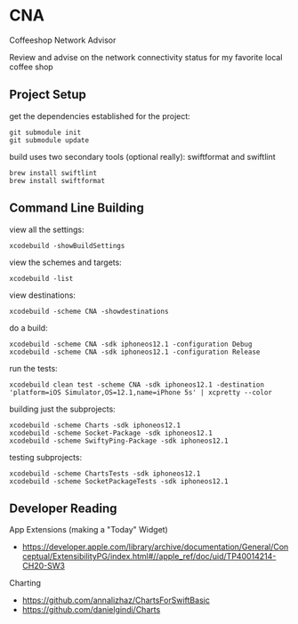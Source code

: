 # CNA

Coffeeshop Network Advisor

Review and advise on the network connectivity status for my favorite local coffee shop

## Project Setup

get the dependencies established for the project:

    git submodule init
    git submodule update

build uses two secondary tools (optional really): swiftformat and swiftlint

    brew install swiftlint
    brew install swiftformat

## Command Line Building

view all the settings:

    xcodebuild -showBuildSettings

view the schemes and targets:

    xcodebuild -list

view destinations:

    xcodebuild -scheme CNA -showdestinations

do a build:

    xcodebuild -scheme CNA -sdk iphoneos12.1 -configuration Debug
    xcodebuild -scheme CNA -sdk iphoneos12.1 -configuration Release

run the tests:

    xcodebuild clean test -scheme CNA -sdk iphoneos12.1 -destination 'platform=iOS Simulator,OS=12.1,name=iPhone 5s' | xcpretty --color

building just the subprojects:

    xcodebuild -scheme Charts -sdk iphoneos12.1
    xcodebuild -scheme Socket-Package -sdk iphoneos12.1
    xcodebuild -scheme SwiftyPing-Package -sdk iphoneos12.1

testing subprojects:

    xcodebuild -scheme ChartsTests -sdk iphoneos12.1
    xcodebuild -scheme SocketPackageTests -sdk iphoneos12.1

## Developer Reading

App Extensions (making a "Today" Widget)

- https://developer.apple.com/library/archive/documentation/General/Conceptual/ExtensibilityPG/index.html#//apple_ref/doc/uid/TP40014214-CH20-SW3

Charting

- https://github.com/annalizhaz/ChartsForSwiftBasic
- https://github.com/danielgindi/Charts

